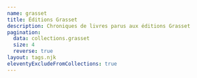 ```yaml
---
name: grasset
title: Éditions Grasset
description: Chroniques de livres parus aux éditions Grasset
pagination:
  data: collections.grasset
  size: 4
  reverse: true
layout: tags.njk
eleventyExcludeFromCollections: true
---
```

